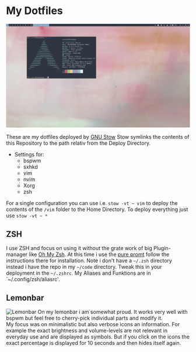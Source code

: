 # My Dotfiles

![Screenshot](image/desktop_screenshot_0.png)

These are my dotfiles deployed by [GNU Stow](https://www.gnu.org/software/stow/)
Stow symlinks the contents of this Repository to the path relativ from the Deploy Directory.

- Settings for:
	- bspwm
	- sxhkd
	- vim
	- nvim
	- Xorg
	- zsh

For a single configuration you can use i.e. `stow -vt ~ vim` to deploy the contents of the `/vim` folder to the Home Directory.
To deploy everything just use `stow -vt ~ *`

## ZSH

I use ZSH and focus on using it without the grate work of big Plugin-manager like [Oh My Zsh](https://github.com/ohmyzsh/ohmyzsh).
At this time i use the [pure promt](https://github.com/sindresorhus/pure) follow the instructions there for installation. Note i don't have a `~/.zsh` directory instead i have the repo in my `~/code` directory. Tweak this in your deployment in the `~/.zshrc`.
My Aliases and Funktions are in `~/.config/zsh/aliasrc'.

## Lemonbar
![Lemonbar](image/desktop_lemonbar_0.gif)
On my lemonbar i am somewhat proud.
It works very well with bspwm but feel free to cherry-pick individual parts and modify it.  
My focus was on minimalistic but also verbose icons an information. For example the exact brightness and volume-levels are not relevant in everyday use and are displayed as symbols. But if you click on the icons the exact percentage is displayed for 10 seconds and then hides itself again.


